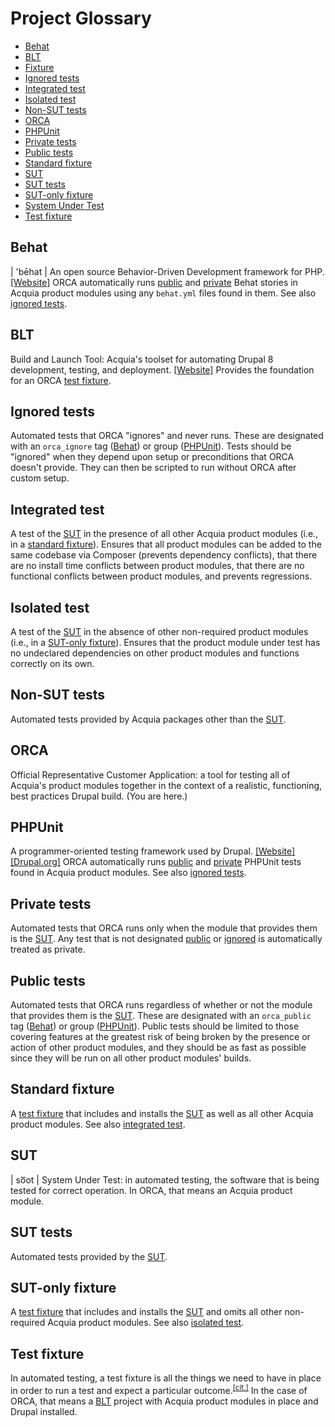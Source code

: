 # Project Glossary

- [Behat](#behat)
- [BLT](#blt)
- [Fixture](#test-fixture)
- [Ignored tests](#ignored-tests)
- [Integrated test](#integrated-test)
- [Isolated test](#isolated-test)
- [Non-SUT tests](#non-sut-tests)
- [ORCA](#orca)
- [PHPUnit](#phpunit)
- [Private tests](#private-tests)
- [Public tests](#public-tests)
- [Standard fixture](#standard-fixture)
- [SUT](#sut)
- [SUT tests](#sut-tests)
- [SUT-only fixture](#sut-only-fixture)
- [System Under Test](#sut)
- [Test fixture](#test-fixture)

## Behat

| 'bēhat | An open source Behavior-Driven Development framework for PHP. [[Website]](http://behat.org/) ORCA automatically runs [public](#public-tests) and [private](#private-tests) Behat stories in Acquia product modules using any `behat.yml` files found in them. See also [ignored tests](#ignored-tests).

## BLT

Build and Launch Tool: Acquia's toolset for automating Drupal 8 development, testing, and deployment. [[Website]](https://github.com/acquia/blt) Provides the foundation for an ORCA [test fixture](#test-fixture).

## Ignored tests

Automated tests that ORCA "ignores" and never runs. These are designated with an `orca_ignore` tag ([Behat](#behat)) or group ([PHPUnit](#phpunit)). Tests should be "ignored" when they depend upon setup or preconditions that ORCA doesn't provide. They can then be scripted to run without ORCA after custom setup.

## Integrated test

A test of the [SUT](#sut) in the presence of all other Acquia product modules (i.e., in a [standard fixture](#standard-fixture)). Ensures that all product modules can be added to the same codebase via Composer (prevents dependency conflicts), that there are no install time conflicts between product modules, that there are no functional conflicts between product modules, and prevents regressions.

## Isolated test

A test of the [SUT](#sut) in the absence of other non-required product modules (i.e., in a [SUT-only fixture](#sut-only-fixture)). Ensures that the product module under test has no undeclared dependencies on other product modules and functions correctly on its own.

## Non-SUT tests

Automated tests provided by Acquia packages other than the [SUT](#sut).

## ORCA

Official Representative Customer Application: a tool for testing all of Acquia's product modules together in the context of a realistic, functioning, best practices Drupal build. (You are here.)

## PHPUnit

A programmer-oriented testing framework used by Drupal. [[Website]](https://phpunit.de/) [[Drupal.org]](https://www.drupal.org/docs/8/phpunit) ORCA automatically runs [public](#public-tests) and [private](#private-tests) PHPUnit tests found in Acquia product modules. See also [ignored tests](#ignored-tests).

## Private tests

Automated tests that ORCA runs only when the module that provides them is the [SUT](#sut). Any test that is not designated [public](#public-tests) or [ignored](#ignored-tests) is automatically treated as private.

## Public tests

Automated tests that ORCA runs regardless of whether or not the module that provides them is the [SUT](#sut). These are designated with an `orca_public` tag ([Behat](#behat)) or group ([PHPUnit](#phpunit)). Public tests should be limited to those covering features at the greatest risk of being broken by the presence or action of other product modules, and they should be as fast as possible since they will be run on all other product modules' builds.

## Standard fixture

A [test fixture](#test-fixture) that includes and installs the [SUT](#sut) as well as all other Acquia product modules. See also [integrated test](#integrated-test).

## SUT

| so͞ot | System Under Test: in automated testing, the software that is being tested for correct operation. In ORCA, that means an Acquia product module.

## SUT tests

Automated tests provided by the [SUT](#sut).

## SUT-only fixture

A [test fixture](#test-fixture) that includes and installs the [SUT](#sut) and omits all other non-required Acquia product modules. See also [isolated test](#isolated-test).

## Test fixture

In automated testing, a test fixture is all the things we need to have in place in order to run a test and expect a particular outcome.<sup>[[cit.]](http://xunitpatterns.com/test%20fixture%20-%20xUnit.html)</sup> In the case of ORCA, that means a [BLT](#blt) project with Acquia product modules in place and Drupal installed.
